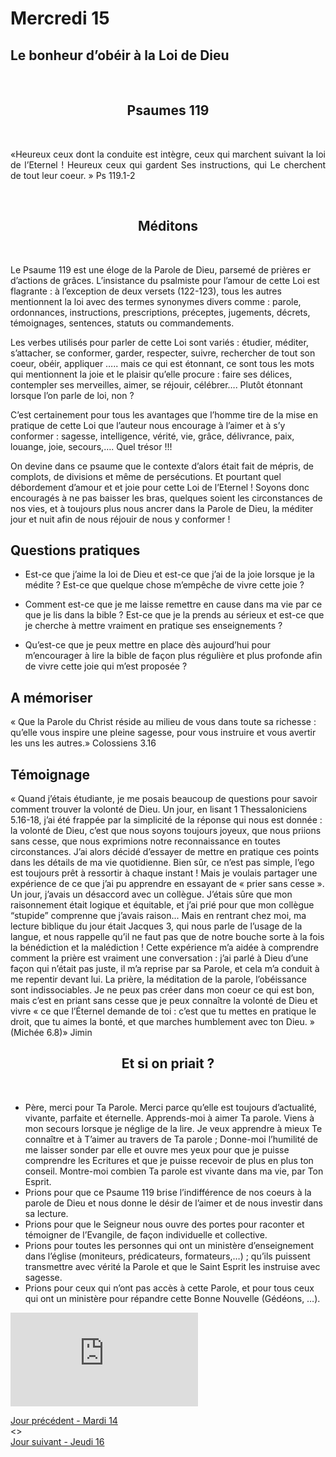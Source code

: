 # Mercredi 15
## Le bonheur d’obéir à la Loi de Dieu

<br/>
<center><h2>Psaumes 119</h2></center>
<br/>

<p align="justify">
«Heureux ceux dont la conduite est intègre,
ceux qui marchent suivant la loi de l’Eternel !
Heureux ceux qui gardent Ses instructions,
qui Le cherchent de tout leur coeur. »
Ps 119.1-2

</p>


<br/>
<center><h2>Méditons</h2></center>
<br/>
<p>
Le Psaume 119 est une éloge de la Parole de Dieu, parsemé de prières er d’actions de
grâces.
L’insistance du psalmiste pour l’amour de cette Loi est flagrante : à l’exception de deux
versets (122-123), tous les autres mentionnent la loi avec des termes synonymes divers
comme : parole, ordonnances, instructions, prescriptions, préceptes, jugements, décrets,
témoignages, sentences, statuts ou commandements.

Les verbes utilisés pour parler de cette Loi sont variés : étudier, méditer, s’attacher, se
conformer, garder, respecter, suivre, rechercher de tout son coeur, obéir, appliquer ….. mais
ce qui est étonnant, ce sont tous les mots qui mentionnent la joie et le plaisir qu’elle
procure : faire ses délices, contempler ses merveilles, aimer, se réjouir, célébrer…. Plutôt
étonnant lorsque l’on parle de loi, non ?

C’est certainement pour tous les avantages que l’homme tire de la mise en pratique de cette
Loi que l’auteur nous encourage à l’aimer et à s’y conformer : sagesse, intelligence, vérité,
vie, grâce, délivrance, paix, louange, joie, secours,…. Quel trésor !!!

On devine dans ce psaume que le contexte d’alors était fait de mépris, de complots, de
divisions et même de persécutions. Et pourtant quel débordement d’amour et et joie pour
cette Loi de l’Eternel !
Soyons donc encouragés à ne pas baisser les bras, quelques soient les circonstances de nos
vies, et à toujours plus nous ancrer dans la Parole de Dieu, la méditer jour et nuit afin de
nous réjouir de nous y conformer !
</p>

<h2>Questions pratiques</h2>

* Est-ce que j’aime la loi de Dieu et est-ce que j’ai de la joie lorsque je la médite ? Est-ce que
quelque chose m’empêche de vivre cette joie ?

* Comment est-ce que je me laisse remettre en cause dans ma vie par ce que je lis dans la
bible ? Est-ce que je la prends au sérieux et est-ce que je cherche à mettre vraiment en
pratique ses enseignements ?
* Qu’est-ce que je peux mettre en place dès aujourd’hui pour m’encourager à lire la bible de
façon plus régulière et plus profonde afin de vivre cette joie qui m’est proposée ?

<h2>A mémoriser</h2>
« Que la Parole du Christ réside au milieu de vous dans toute sa
richesse : qu’elle vous inspire une pleine sagesse, pour vous
instruire et vous avertir les uns les autres.»
Colossiens 3.16

<h2>Témoignage</h2>
« Quand j’étais étudiante, je me posais beaucoup de questions pour savoir comment
trouver la volonté de Dieu. Un jour, en lisant 1 Thessaloniciens 5.16-18, j’ai été frappée
par la simplicité de la réponse qui nous est donnée : la volonté de Dieu, c’est que nous
soyons toujours joyeux, que nous priions sans cesse, que nous exprimions notre
reconnaissance en toutes circonstances. J’ai alors décidé d’essayer de mettre en pratique
ces points dans les détails de ma vie quotidienne. Bien sûr, ce n’est pas simple, l’ego est
toujours prêt à ressortir à chaque instant ! Mais je voulais partager une expérience de ce
que j’ai pu apprendre en essayant de « prier sans cesse ». Un jour, j’avais un désaccord
avec un collègue. J’étais sûre que mon raisonnement était logique et équitable, et j’ai prié
pour que mon collègue “stupide” comprenne que j’avais raison... Mais en rentrant chez
moi, ma lecture biblique du jour était Jacques 3, qui nous parle de l’usage de la langue, et
nous rappelle qu’il ne faut pas que de notre bouche sorte à la fois la bénédiction et la
malédiction ! Cette expérience m’a aidée à comprendre comment la prière est vraiment
une conversation : j’ai parlé à Dieu d’une façon qui n’était pas juste, il m’a reprise par sa
Parole, et cela m’a conduit à me repentir devant lui. La prière, la méditation de la parole,
l’obéissance sont indissociables. Je ne peux pas créer dans mon coeur ce qui est bon, mais
c’est en priant sans cesse que je peux connaître la volonté de Dieu et vivre « ce que
l’Éternel demande de toi : c’est que tu mettes en pratique le droit, que tu aimes la bonté,
et que marches humblement avec ton Dieu. » (Michée 6.8)»
Jimin
<br/>
<center><h2>Et si on priait ?</h2></center>
<br/>

<p align="justify">

* Père, merci pour Ta Parole. Merci parce qu’elle est toujours d’actualité, vivante,
parfaite et éternelle.
Apprends-moi à aimer Ta parole. Viens à mon secours lorsque je néglige de la lire.
Je veux apprendre à mieux Te connaître et à T’aimer au travers de Ta parole ; Donne-moi
l’humilité de me laisser sonder par elle et ouvre mes yeux pour que je puisse comprendre
les Ecritures et que je puisse recevoir de plus en plus ton conseil.
Montre-moi combien Ta parole est vivante dans ma vie, par Ton Esprit.
* Prions pour que ce Psaume 119 brise l’indifférence de nos coeurs à la parole de Dieu et
nous donne le désir de l’aimer et de nous investir dans sa lecture.
* Prions pour que le Seigneur nous ouvre des portes pour raconter et témoigner de
l’Evangile, de façon individuelle et collective.
* Prions pour toutes les personnes qui ont un ministère d’enseignement dans l’église
(moniteurs, prédicateurs, formateurs,…) ; qu’ils puissent transmettre avec vérité la
Parole et que le Saint Esprit les instruise avec sagesse.
* Prions pour ceux qui n’ont pas accès à cette Parole, et pour tous ceux qui ont un
ministère pour répandre cette Bonne Nouvelle (Gédéons, …).
</p>

<div class="container">
<iframe src="https://www.youtube.com/embed/oX0WcUo3ldE"
frameborder="0" allowfullscreen class="video"></iframe>
</div>

[Jour précédent - Mardi 14](mardi.md)<br/> <> <br/>
[Jour suivant - Jeudi 16](jeudi.md)
